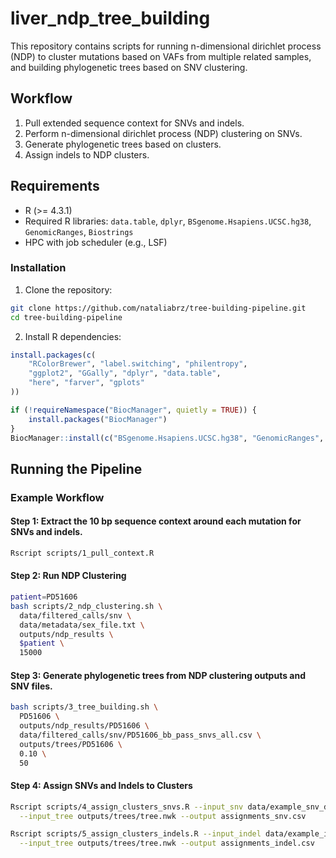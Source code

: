 # liver_ndp_tree_building
This repository contains scripts for running n-dimensional dirichlet process (NDP) to cluster mutations based on VAFs from multiple related samples, and building phylogenetic trees based on SNV clustering.


## Workflow
1. Pull extended sequence context for SNVs and indels.
2. Perform n-dimensional dirichlet process (NDP) clustering on SNVs.
3. Generate phylogenetic trees based on clusters.
4. Assign indels to NDP clusters.

## Requirements
- R (>= 4.3.1)
- Required R libraries: `data.table`, `dplyr`, `BSgenome.Hsapiens.UCSC.hg38`, `GenomicRanges`, `Biostrings`
- HPC with job scheduler (e.g., LSF)

### Installation
1. Clone the repository:
```bash
git clone https://github.com/nataliabrz/tree-building-pipeline.git
cd tree-building-pipeline
```

2. Install R dependencies:
```R
install.packages(c(
    "RColorBrewer", "label.switching", "philentropy", 
    "ggplot2", "GGally", "dplyr", "data.table", 
    "here", "farver", "gplots"
))

if (!requireNamespace("BiocManager", quietly = TRUE)) {
    install.packages("BiocManager")
}
BiocManager::install(c("BSgenome.Hsapiens.UCSC.hg38", "GenomicRanges", "Biostrings"))

```


## Running the Pipeline

### Example Workflow
#### Step 1: Extract the 10 bp sequence context around each mutation for SNVs and indels.
```bash
Rscript scripts/1_pull_context.R
```

#### Step 2: Run NDP Clustering
```bash
patient=PD51606
bash scripts/2_ndp_clustering.sh \
  data/filtered_calls/snv \
  data/metadata/sex_file.txt \
  outputs/ndp_results \
  $patient \
  15000
```

#### Step 3: Generate phylogenetic trees from NDP clustering outputs and SNV files.
```bash
bash scripts/3_tree_building.sh \
  PD51606 \
  outputs/ndp_results/PD51606 \
  data/filtered_calls/snv/PD51606_bb_pass_snvs_all.csv \
  outputs/trees/PD51606 \
  0.10 \
  50
```

#### Step 4: Assign SNVs and Indels to Clusters
```bash
Rscript scripts/4_assign_clusters_snvs.R --input_snv data/example_snv_data/snv_data.csv \
  --input_tree outputs/trees/tree.nwk --output assignments_snv.csv

Rscript scripts/5_assign_clusters_indels.R --input_indel data/example_indel_data/indel_data.csv \
  --input_tree outputs/trees/tree.nwk --output assignments_indel.csv
```

